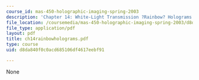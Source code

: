 ```yaml
---
course_id: mas-450-holographic-imaging-spring-2003
description: 'Chapter 14: White-Light Transmission ?Rainbow? Holograms'
file_location: /coursemedia/mas-450-holographic-imaging-spring-2003/d8da840f0c0acd685106df4617eebf91_ch14rainbowholograms.pdf
file_type: application/pdf
layout: pdf
title: ch14rainbowholograms.pdf
type: course
uid: d8da840f0c0acd685106df4617eebf91

---
```

None
